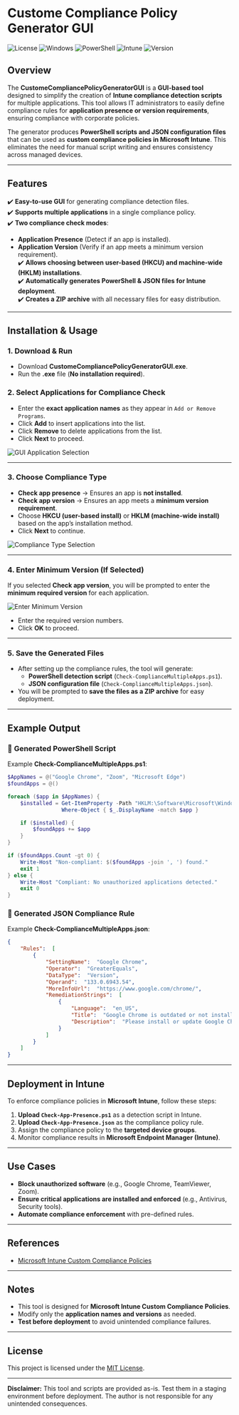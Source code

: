 
# Custome Compliance Policy Generator GUI

![License](https://img.shields.io/badge/license-MIT-blue.svg)
![Windows](https://img.shields.io/badge/Windows-10%2B-blue.svg)
![PowerShell](https://img.shields.io/badge/powershell-5.1%2B-blue.svg)
![Intune](https://img.shields.io/badge/Intune-Compatible-green.svg)
![Version](https://img.shields.io/badge/version-1.0-green.svg)

## Overview
The **CustomeCompliancePolicyGeneratorGUI** is a **GUI-based tool** designed to simplify the creation of **Intune compliance detection scripts** for multiple applications. This tool allows IT administrators to easily define compliance rules for **application presence or version requirements**, ensuring compliance with corporate policies.

The generator produces **PowerShell scripts and JSON configuration files** that can be used as **custom compliance policies in Microsoft Intune**. This eliminates the need for manual script writing and ensures consistency across managed devices.

---

## Features
✔️ **Easy-to-use GUI** for generating compliance detection files.  
✔️ **Supports multiple applications** in a single compliance policy.  
✔️ **Two compliance check modes**:
   - **Application Presence** (Detect if an app is installed).  
   - **Application Version** (Verify if an app meets a minimum version requirement).  
✔️ **Allows choosing between user-based (HKCU) and machine-wide (HKLM) installations**.  
✔️ **Automatically generates PowerShell & JSON files for Intune deployment**.  
✔️ **Creates a ZIP archive** with all necessary files for easy distribution.  

---

## Installation & Usage

### 1. Download & Run
- Download **CustomeCompliancePolicyGeneratorGUI.exe**.
- Run the **.exe** file (**No installation required**).

### 2. Select Applications for Compliance Check
- Enter the **exact application names** as they appear in `Add or Remove Programs`.
- Click **Add** to insert applications into the list.
- Click **Remove** to delete applications from the list.
- Click **Next** to proceed.

![GUI Application Selection](https://github.com/LeeViewB/CheckComplianceScripts/blob/main/screenshots/app-selection.png)

---

### 3. Choose Compliance Type
- **Check app presence** → Ensures an app is **not installed**.  
- **Check app version** → Ensures an app meets a **minimum version requirement**.  
- Choose **HKCU (user-based install)** or **HKLM (machine-wide install)** based on the app’s installation method.
- Click **Next** to continue.

![Compliance Type Selection](https://github.com/LeeViewB/CheckComplianceScripts/blob/main/screenshots/compliance-type.png)

---

### 4. Enter Minimum Version (If Selected)
If you selected **Check app version**, you will be prompted to enter the **minimum required version** for each application.

![Enter Minimum Version](https://github.com/LeeViewB/CheckComplianceScripts/blob/main/screenshots/enter-version.png)

- Enter the required version numbers.
- Click **OK** to proceed.

---

### 5. Save the Generated Files
- After setting up the compliance rules, the tool will generate:
  - **PowerShell detection script** (`Check-ComplianceMultipleApps.ps1`).
  - **JSON configuration file** (`Check-ComplianceMultipleApps.json`).
- You will be prompted to **save the files as a ZIP archive** for easy deployment.

---

## Example Output

### 🔹 **Generated PowerShell Script**
Example **Check-ComplianceMultipleApps.ps1**:
```powershell
$AppNames = @("Google Chrome", "Zoom", "Microsoft Edge")
$foundApps = @()

foreach ($app in $AppNames) {
    $installed = Get-ItemProperty -Path "HKLM:\Software\Microsoft\Windows\CurrentVersion\Uninstall\*" -ErrorAction SilentlyContinue |
                 Where-Object { $_.DisplayName -match $app }

    if ($installed) {
        $foundApps += $app
    }
}

if ($foundApps.Count -gt 0) {
    Write-Host "Non-compliant: $($foundApps -join ', ') found."
    exit 1
} else {
    Write-Host "Compliant: No unauthorized applications detected."
    exit 0
}
```

### 🔹 **Generated JSON Compliance Rule**
Example **Check-ComplianceMultipleApps.json**:
```json
{
    "Rules":  [
        {
            "SettingName":  "Google Chrome",
            "Operator":  "GreaterEquals",
            "DataType":  "Version",
            "Operand":  "133.0.6943.54",
            "MoreInfoUrl":  "https://www.google.com/chrome/",
            "RemediationStrings":  [
                {
                    "Language":  "en_US",
                    "Title":  "Google Chrome is outdated or not installed.",
                    "Description":  "Please install or update Google Chrome."
                }
            ]
        }
    ]
}
```

---

## Deployment in Intune
To enforce compliance policies in **Microsoft Intune**, follow these steps:

1. **Upload `Check-App-Presence.ps1`** as a detection script in Intune.
2. **Upload `Check-App-Presence.json`** as the compliance policy rule.
3. Assign the compliance policy to the **targeted device groups**.
4. Monitor compliance results in **Microsoft Endpoint Manager (Intune)**.

---

## Use Cases
- **Block unauthorized software** (e.g., Google Chrome, TeamViewer, Zoom).  
- **Ensure critical applications are installed and enforced** (e.g., Antivirus, Security tools).  
- **Automate compliance enforcement** with pre-defined rules.  

---

## References
- [Microsoft Intune Custom Compliance Policies](https://learn.microsoft.com/en-us/mem/intune/protect/device-compliance-get-started)

---

## Notes
- This tool is designed for **Microsoft Intune Custom Compliance Policies**.  
- Modify only the **application names and versions** as needed.  
- **Test before deployment** to avoid unintended compliance failures.  

---

## License 
This project is licensed under the [MIT License](https://opensource.org/licenses/MIT).

---

**Disclaimer:** This tool and scripts are provided as-is. Test them in a staging environment before deployment. The author is not responsible for any unintended consequences.
